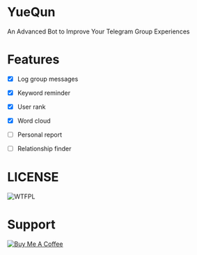 # YueQun

An Advanced Bot to Improve Your Telegram Group Experiences

# Features

- [x] Log group messages

- [x] Keyword reminder

- [x] User rank

- [x] Word cloud

- [ ] Personal report

- [ ] Relationship finder

# LICENSE

![WTFPL](http://www.wtfpl.net/wp-content/uploads/2012/12/wtfpl-badge-4.png)

# Support

<a href="https://www.buymeacoffee.com/AuVnCxIZR" target="_blank"><img src="https://www.buymeacoffee.com/assets/img/custom_images/yellow_img.png" alt="Buy Me A Coffee" style="height: auto !important;width: auto !important;" ></a>
